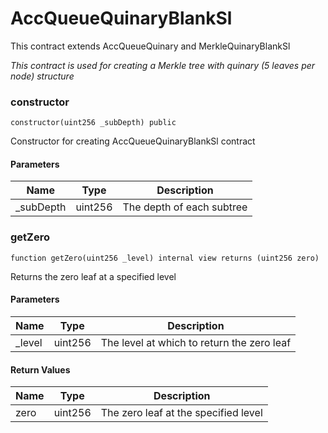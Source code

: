 # AccQueueQuinaryBlankSl

This contract extends AccQueueQuinary and MerkleQuinaryBlankSl

_This contract is used for creating a
Merkle tree with quinary (5 leaves per node) structure_

### constructor

```solidity
constructor(uint256 _subDepth) public
```

Constructor for creating AccQueueQuinaryBlankSl contract

#### Parameters

| Name       | Type    | Description               |
| ---------- | ------- | ------------------------- |
| \_subDepth | uint256 | The depth of each subtree |

### getZero

```solidity
function getZero(uint256 _level) internal view returns (uint256 zero)
```

Returns the zero leaf at a specified level

#### Parameters

| Name    | Type    | Description                                |
| ------- | ------- | ------------------------------------------ |
| \_level | uint256 | The level at which to return the zero leaf |

#### Return Values

| Name | Type    | Description                          |
| ---- | ------- | ------------------------------------ |
| zero | uint256 | The zero leaf at the specified level |

